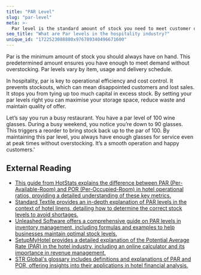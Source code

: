 ```yaml
---
title: "PAR Level"
slug: "par-level"
meta: >-
  Par level is the standard amount of stock you need to meet customer demand without overstocking. It helps maintain efficiency in restaurants, cafes, and bars.
seo_title: "What are Par levels in the hospitality industry?"
unique_id: "1722523088880x976789340496671600"
---
```


Par is the minimum amount of stock you should always have on hand. This predetermined amount ensures you have enough to meet demand without overstocking. Par levels vary by item, usage and delivery schedule.

In hospitality, par is key to operational efficiency and cost control. It prevents stockouts, which can mean disappointed customers and lost sales. It stops you from tying up too much capital in excess stock. By setting your par levels right you can maximise your storage space, reduce waste and maintain quality of offer.

Let’s say you run a busy restaurant. You have a par level of 100 wine glasses. During a busy weekend, you notice you’re down to 90 glasses. This triggers a reorder to bring stock back up to the par of 100. By maintaining this par level, you always have enough glasses for service even at peak times without overstocking. It’s a smooth operation and happy customers.'

## External Reading

- [This guide from HotStats explains the difference between PAR (Per-Available-Room) and POR (Per-Occupied-Room) in hotel operational ratios, providing a detailed understanding of these key metrics.](https://www.hotstats.com/blog/par-or-por-a-guide-to-interpreting-hotel-operational-ratios)
- [Standard Textile provides an in-depth explanation of PAR levels in the context of hotel linens, detailing how to determine the correct stock levels to avoid shortages.](https://www.standardtextile.com/blog/finding-the-right-par-level-for-hotel-linens/)
- [Unleashed Software offers a comprehensive guide on PAR levels in inventory management, including formulas and examples to help businesses maintain optimal stock levels.](https://www.unleashedsoftware.com/blog/par-levels-in-inventory-management-with-formula-examples/)
- [SetupMyHotel provides a detailed explanation of the Potential Average Rate (PAR) in the hotel industry, including an online calculator and its importance in revenue management.](https://setupmyhotel.com/hotel-staff-training/front-office-training/fo-formula-par-potential-average-rate-calculator/)
- [STR Global's glossary includes definitions and explanations of PAR and POR, offering insights into their applications in hotel financial analysis.](https://str.com/sites/default/files/profit-and-loss-glossary.pdf)